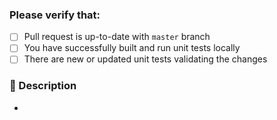 ### Please verify that:

- [ ] Pull request is up-to-date with `master` branch
- [ ] You have successfully built and run unit tests locally
- [ ] There are new or updated unit tests validating the changes

### :pencil: Description

- 
